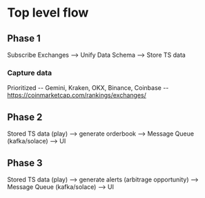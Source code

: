 # Top level flow

## Phase 1
Subscribe Exchanges --> Unify Data Schema --> Store TS data

### Capture data
Prioritized -- Gemini, Kraken, OKX, Binance, Coinbase -- https://coinmarketcap.com/rankings/exchanges/ 


## Phase 2
Stored TS data (play) --> generate orderbook  --> Message Queue (kafka/solace) --> UI

## Phase 3
Stored TS data (play) --> generate alerts (arbitrage opportunity) --> Message Queue (kafka/solace) --> UI
